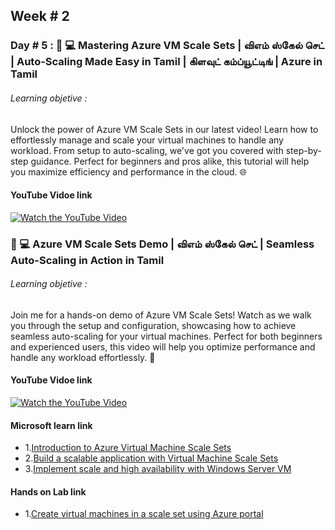 ## Week # 2
### Day # 5 : 🚀 💻 Mastering Azure VM Scale Sets | விஎம் ஸ்கேல் செட் | Auto-Scaling Made Easy in Tamil | கிளவுட் கம்ப்யூட்டிங் | Azure in Tamil
###### Learning objetive :
Unlock the power of Azure VM Scale Sets in our latest video! Learn how to effortlessly manage and scale your virtual machines to handle any workload. From setup to auto-scaling, we've got you covered with step-by-step guidance. Perfect for beginners and pros alike, this tutorial will help you maximize efficiency and performance in the cloud. 🌐 

#### YouTube Vidoe link
[![Watch the YouTube Video](https://img.youtube.com/vi/pnbWm9BfOBg/0.jpg)](https://www.youtube.com/watch?v=pnbWm9BfOBg)

### 🔧 💻 Azure VM Scale Sets Demo | விஎம் ஸ்கேல் செட் | Seamless Auto-Scaling in Action in Tamil

###### Learning objetive :
Join me for a hands-on demo of Azure VM Scale Sets! Watch as we walk you through the setup and configuration, showcasing how to achieve seamless auto-scaling for your virtual machines. Perfect for both beginners and experienced users, this video will help you optimize performance and handle any workload effortlessly. 🚀
#### YouTube Vidoe link
[![Watch the YouTube Video](https://img.youtube.com/vi/HxBN3i5cunM/0.jpg)](https://www.youtube.com/watch?v=HxBN3i5cunM)


#### Microsoft learn link
- 1.[Introduction to Azure Virtual Machine Scale Sets](https://learn.microsoft.com/en-us/training/modules/intro-to-azure-virtual-machine-scale-sets/)
- 2.[Build a scalable application with Virtual Machine Scale Sets](https://learn.microsoft.com/en-us/training/modules/build-app-with-scale-sets/)
- 3.[Implement scale and high availability with Windows Server VM](https://learn.microsoft.com/en-us/training/modules/implement-scale-high-availability-windows-server-virtual-machine/)

#### Hands on Lab link
- 1.[Create virtual machines in a scale set using Azure portal](https://learn.microsoft.com/en-us/azure/virtual-machine-scale-sets/flexible-virtual-machine-scale-sets-portal?toc=%2Fazure%2Fvirtual-machines%2Ftoc.json)
